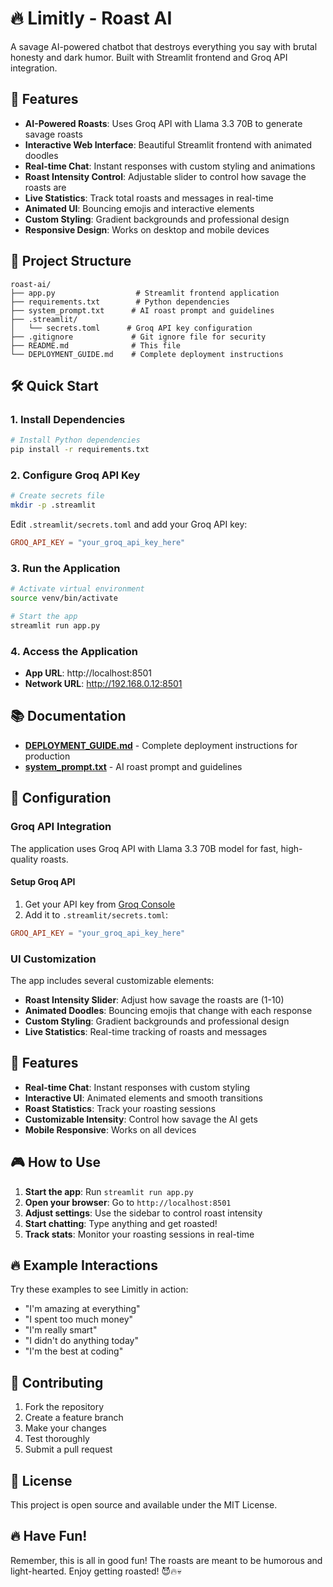 # 🔥 Limitly - Roast AI

A savage AI-powered chatbot that destroys everything you say with brutal honesty and dark humor. Built with Streamlit frontend and Groq API integration.

## 🚀 Features

- **AI-Powered Roasts**: Uses Groq API with Llama 3.3 70B to generate savage roasts
- **Interactive Web Interface**: Beautiful Streamlit frontend with animated doodles
- **Real-time Chat**: Instant responses with custom styling and animations
- **Roast Intensity Control**: Adjustable slider to control how savage the roasts are
- **Live Statistics**: Track total roasts and messages in real-time
- **Animated UI**: Bouncing emojis and interactive elements
- **Custom Styling**: Gradient backgrounds and professional design
- **Responsive Design**: Works on desktop and mobile devices

## 📁 Project Structure

```
roast-ai/
├── app.py                  # Streamlit frontend application
├── requirements.txt        # Python dependencies
├── system_prompt.txt      # AI roast prompt and guidelines
├── .streamlit/
│   └── secrets.toml      # Groq API key configuration
├── .gitignore             # Git ignore file for security
├── README.md              # This file
└── DEPLOYMENT_GUIDE.md    # Complete deployment instructions
```

## 🛠️ Quick Start

### 1. Install Dependencies

```bash
# Install Python dependencies
pip install -r requirements.txt
```

### 2. Configure Groq API Key

```bash
# Create secrets file
mkdir -p .streamlit
```

Edit `.streamlit/secrets.toml` and add your Groq API key:
```toml
GROQ_API_KEY = "your_groq_api_key_here"
```

### 3. Run the Application

```bash
# Activate virtual environment
source venv/bin/activate

# Start the app
streamlit run app.py
```

### 4. Access the Application

- **App URL**: http://localhost:8501
- **Network URL**: http://192.168.0.12:8501

## 📚 Documentation

- **[DEPLOYMENT_GUIDE.md](DEPLOYMENT_GUIDE.md)** - Complete deployment instructions for production
- **[system_prompt.txt](system_prompt.txt)** - AI roast prompt and guidelines

## 🔧 Configuration

### Groq API Integration

The application uses Groq API with Llama 3.3 70B model for fast, high-quality roasts.

#### Setup Groq API
1. Get your API key from [Groq Console](https://console.groq.com/)
2. Add it to `.streamlit/secrets.toml`:
```toml
GROQ_API_KEY = "your_groq_api_key_here"
```

### UI Customization

The app includes several customizable elements:
- **Roast Intensity Slider**: Adjust how savage the roasts are (1-10)
- **Animated Doodles**: Bouncing emojis that change with each response
- **Custom Styling**: Gradient backgrounds and professional design
- **Live Statistics**: Real-time tracking of roasts and messages

## 🎯 Features

- **Real-time Chat**: Instant responses with custom styling
- **Interactive UI**: Animated elements and smooth transitions
- **Roast Statistics**: Track your roasting sessions
- **Customizable Intensity**: Control how savage the AI gets
- **Mobile Responsive**: Works on all devices

## 🎮 How to Use

1. **Start the app**: Run `streamlit run app.py`
2. **Open your browser**: Go to `http://localhost:8501`
3. **Adjust settings**: Use the sidebar to control roast intensity
4. **Start chatting**: Type anything and get roasted!
5. **Track stats**: Monitor your roasting sessions in real-time

## 🔥 Example Interactions

Try these examples to see Limitly in action:
- "I'm amazing at everything"
- "I spent too much money"
- "I'm really smart"
- "I didn't do anything today"
- "I'm the best at coding"

## 🤝 Contributing

1. Fork the repository
2. Create a feature branch
3. Make your changes
4. Test thoroughly
5. Submit a pull request

## 📄 License

This project is open source and available under the MIT License.

## 🔥 Have Fun!

Remember, this is all in good fun! The roasts are meant to be humorous and light-hearted. Enjoy getting roasted! 😈🔥💀